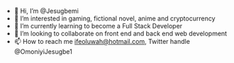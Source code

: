 - 👋 Hi, I’m @Jesugbemi
- 👀 I’m interested in gaming, fictional novel, anime and cryptocurrency
- 🌱 I’m currently learning to become a Full Stack Developer
- 💞️ I’m looking to collaborate on front end and back end web development
- 📫 How to reach me ifeoluwah@hotmail.com, Twitter handle @OmoniyiJesugbe1

<!---
Jesug/Jesug is a ✨ special ✨ repository because its `README.md` (this file) appears on your GitHub profile.
You can click the Preview link to take a look at your changes.
--->
